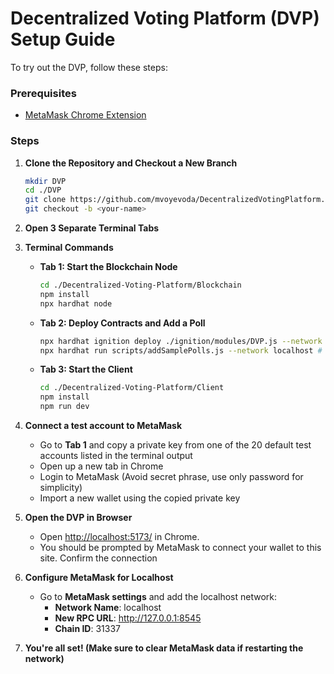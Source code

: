 # Decentralized Voting Platform (DVP) Setup Guide

To try out the DVP, follow these steps:

### Prerequisites
- [MetaMask Chrome Extension](https://chromewebstore.google.com/detail/metamask/nkbihfbeogaeaoehlefnkodbefgpgknn)

### Steps

1. **Clone the Repository and Checkout a New Branch**

   ```bash
   mkdir DVP
   cd ./DVP
   git clone https://github.com/mvoyevoda/DecentralizedVotingPlatform.git
   git checkout -b <your-name>

2.	**Open 3 Separate Terminal Tabs**
3.	**Terminal Commands**

    - **Tab 1: Start the Blockchain Node**
      ```bash
      cd ./Decentralized-Voting-Platform/Blockchain
      npm install
      npx hardhat node
      ```

    - **Tab 2: Deploy Contracts and Add a Poll**
      ```bash
      npx hardhat ignition deploy ./ignition/modules/DVP.js --network localhost
      npx hardhat run scripts/addSamplePolls.js --network localhost # Create some sample polls
      ```

    - **Tab 3: Start the Client**
      ```bash
      cd ./Decentralized-Voting-Platform/Client 
      npm install
      npm run dev
      ```

4. **Connect a test account to MetaMask**

    - Go to **Tab 1** and copy a private key from one of the 20 default test accounts listed in the terminal output
    - Open up a new tab in Chrome
    - Login to MetaMask (Avoid secret phrase, use only password for simplicity)
    - Import a new wallet using the copied private key

5. **Open the DVP in Browser**
   
    - Open [http://localhost:5173/](http://localhost:5173/) in Chrome.
    - You should be prompted by MetaMask to connect your wallet to this site. Confirm the connection

6. **Configure MetaMask for Localhost**

    - Go to **MetaMask settings** and add the localhost network:
      - **Network Name**: localhost
      - **New RPC URL**: http://127.0.0.1:8545
      - **Chain ID**: 31337

7.  **You're all set! (Make sure to clear MetaMask data if restarting the network)**
